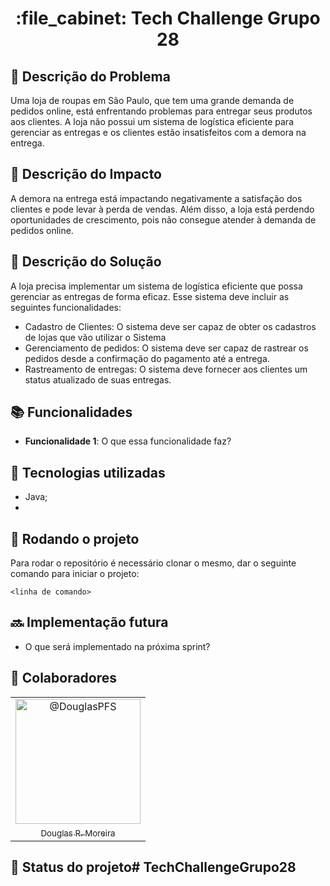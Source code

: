 <h1 align="center">:file_cabinet: Tech Challenge Grupo 28</h1>

## :memo: Descrição do Problema
Uma loja de roupas em São Paulo, que tem uma grande demanda de pedidos online, está enfrentando problemas para entregar seus produtos aos clientes. A loja não possui um sistema de logística eficiente para gerenciar as entregas e os clientes estão insatisfeitos com a demora na entrega.

## :memo: Descrição do Impacto
A demora na entrega está impactando negativamente a satisfação dos clientes e pode levar à perda de vendas. Além disso, a loja está perdendo oportunidades de crescimento, pois não consegue atender à demanda de pedidos online.

## :memo: Descrição do Solução
A loja precisa implementar um sistema de logística eficiente que possa gerenciar as entregas de forma eficaz. Esse sistema deve incluir as seguintes funcionalidades:

* Cadastro de Clientes: O sistema deve ser capaz de obter os cadastros de lojas que vão utilizar o Sistema
* Gerenciamento de pedidos: O sistema deve ser capaz de rastrear os pedidos desde a confirmação do pagamento até a entrega.
* Rastreamento de entregas: O sistema deve fornecer aos clientes um status atualizado de suas entregas.

## :books: Funcionalidades
* <b>Funcionalidade 1</b>: O que essa funcionalidade faz?

## :wrench: Tecnologias utilizadas
* Java;
* 

## :rocket: Rodando o projeto
Para rodar o repositório é necessário clonar o mesmo, dar o seguinte comando para iniciar o projeto:
```
<linha de comando>
```

## :soon: Implementação futura
* O que será implementado na próxima sprint?

## :handshake: Colaboradores
<table>
  <tr>
    <td align="center">
      <a href="https://github.com/DouglasPFS">
        <img class="avatar rounded-2 avatar-user" src="https://avatars.githubusercontent.com/u/18017521?s=400&amp;u=6fcd8bd5ed6088d6f752ee31f32ec3a92875c87c&amp;v=4" width="200" height="200" alt="@DouglasPFS">
        <sub>
          <br>Douglas R. Moreira</br>
        </sub>
      </a>
    </td>
  </tr>
</table>

## :dart: Status do projeto# TechChallengeGrupo28
